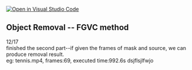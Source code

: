 [![Open in Visual Studio Code](https://classroom.github.com/assets/open-in-vscode-f059dc9a6f8d3a56e377f745f24479a46679e63a5d9fe6f495e02850cd0d8118.svg)](https://classroom.github.com/online_ide?assignment_repo_id=6406247&assignment_repo_type=AssignmentRepo)

## Object Removal -- FGVC method

12/17 </br>
finished the second part--if given the frames of mask and source, we can produce removal result.</br>
eg: tennis.mp4, frames:69, executed time:992.6s
dsjflsjlfwjo
